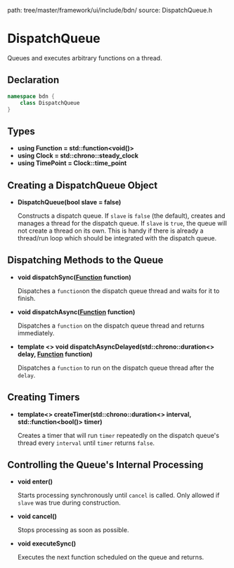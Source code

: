 path: tree/master/framework/ui/include/bdn/
source: DispatchQueue.h

# DispatchQueue

Queues and executes arbitrary functions on a thread.

## Declaration

```C++
namespace bdn {
	class DispatchQueue
}
```

## Types

* **using Function = std::function<void()\>**
* **using Clock = std::chrono::steady_clock**
* **using TimePoint = Clock::time_point**

## Creating a DispatchQueue Object

* **DispatchQueue(bool slave = false)**

	Constructs a dispatch queue. If `slave` is `false` (the default), creates and manages a thread for the dispatch queue. If `slave` is `true`, the queue will not create a thread on its own. This is handy if there is already a thread/run loop which should be integrated with the dispatch queue.

## Dispatching Methods to the Queue

* **void dispatchSync([Function](#types) function)**

	Dispatches a `function`on the dispatch queue thread and waits for it to finish.

* **void dispatchAsync([Function](#types) function)**

	Dispatches a `function` on the dispatch queue thread and returns immediately.

* **template <\> void dispatchAsyncDelayed(std::chrono::duration<\> delay, [Function](#types) function)**

	Dispatches a `function` to run on the dispatch queue thread after the `delay`.

## Creating Timers

* **template<\> createTimer(std::chrono::duration<\> interval, std::function<bool()\> timer)**

	Creates a timer that will run `timer` repeatedly on the dispatch queue's thread every `interval` until `timer` returns `false`.

## Controlling the Queue's Internal Processing

* **void enter()**

	Starts processing synchronously until `cancel` is called. Only allowed if `slave` was true during construction.

* **void cancel()**

	Stops processing as soon as possible.

* **void executeSync()**

	Executes the next function scheduled on the queue and returns.
